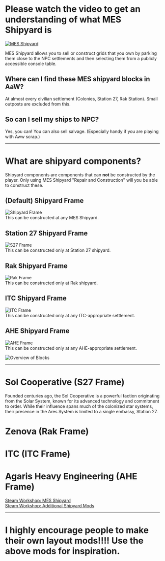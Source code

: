# Please watch the video to get an understanding of what MES Shipyard is  

[![MES Shipyard](https://img.youtube.com/vi/FdhrYNS9XHA/0.jpg)](https://www.youtube.com/watch?v=FdhrYNS9XHA)  

MES Shipyard allows you to sell or construct grids that you own by parking them close to the NPC settlements and then selecting them from a publicly accessible console table.  

## Where can I find these MES shipyard blocks in AaW?  

At almost every civilian settlement (Colonies, Station 27, Rak Station). Small outposts are excluded from this.  

## So can I sell my ships to NPC?  

Yes, you can! You can also sell salvage. (Especially handy if you are playing with Aww scrap.)  

---

# What are shipyard components?  

Shipyard components are components that can **not** be constructed by the player. Only using MES Shipyard "Repair and Construction" will you be able to construct these.  

## (Default) Shipyard Frame  
![Shipyard Frame](https://steamuserimages-a.akamaihd.net/ugc/39519507/)  
This can be constructed at any MES Shipyard.  

## Station 27 Shipyard Frame  
![S27 Frame](https://steamuserimages-a.akamaihd.net/ugc/39519619/)  
This can be constructed only at Station 27 shipyard.  

## Rak Shipyard Frame  
![Rak Frame](https://steamuserimages-a.akamaihd.net/ugc/39519617/)  
This can be constructed only at Rak shipyard.  

## ITC Shipyard Frame  
![ITC Frame](https://steamuserimages-a.akamaihd.net/ugc/39519615/)  
This can be constructed only at any ITC-appropriate settlement.  

## AHE Shipyard Frame  
![AHE Frame](https://steamuserimages-a.akamaihd.net/ugc/39519613/)  
This can be constructed only at any AHE-appropriate settlement.  

![Overview of Blocks](https://steamuserimages-a.akamaihd.net/ugc/39519891/)  

---

# Sol Cooperative (S27 Frame)  

Founded centuries ago, the Sol Cooperative is a powerful faction originating from the Solar System, known for its advanced technology and commitment to order. While their influence spans much of the colonized star systems, their presence in the Ares System is limited to a single embassy, Station 27.  

# Zenova (Rak Frame)  

# ITC (ITC Frame)  

# Agaris Heavy Engineering (AHE Frame)  

[Steam Workshop: MES Shipyard](https://steamcommunity.com/sharedfiles/filedetails/?id=3420300536)  
[Steam Workshop: Additional Shipyard Mods](https://steamcommunity.com/sharedfiles/filedetails/?id=3397862324)  

---

# I highly encourage people to make their own layout mods!!!! Use the above mods for inspiration.  

